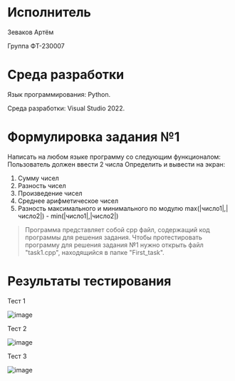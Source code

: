 # Исполнитель
Зеваков Артём

Группа ФТ-230007
# Среда разработки
Язык программирования: Python.

Среда разработки: Visual Studio 2022.
# Формулировка задания №1
Написать на любом языке программу со следующим функционалом:
Пользователь должен ввести 2 числа
Определить и вывести на экран:
1. Сумму чисел
2. Разность чисел
3. Произведение чисел
4. Среднее арифметическое чисел
5. Разность максимального и минимального по модулю
max(|число1|,|число2|) - min(|число1|,|число2|)
> Программа представляет собой cpp файл, содержащий код программы для решения задания. Чтобы протестировать программу для решения задания №1 нужно открыть файл "task1.cpp", находящийся в папке "First_task".


# Результаты тестирования
Тест 1

![image](https://github.com/user-attachments/assets/329cea51-d9c0-4d5a-9be9-daf737e6e68b)

Тест 2

![image](https://github.com/user-attachments/assets/417fbbd7-2654-4501-9271-4064a8218ae3)

Тест 3

![image](https://github.com/user-attachments/assets/90a7bd36-86a4-4438-bbeb-a4312c5716d4)
